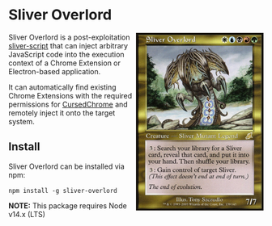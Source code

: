 # Sliver Overlord 
<img align="right" width="252" height="352" src=".github/images/sliver-overlord.jpg?raw=true">

Sliver Overlord is a post-exploitation [sliver-script](https://github.com/moloch--/sliver-script) that can inject arbitrary JavaScript code into the execution context of a Chrome Extension or Electron-based application. 

It can automatically find existing Chrome Extensions with the required permissions for [CursedChrome](https://github.com/mandatoryprogrammer/CursedChrome) and remotely inject it onto the target system.

## Install

Sliver Overlord can be installed via npm:

```
npm install -g sliver-overlord
```

__NOTE:__ This package requires Node v14.x (LTS)

